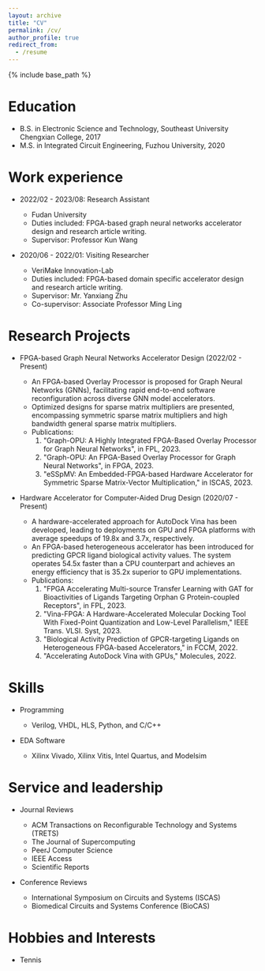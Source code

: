 ```yaml
---
layout: archive
title: "CV"
permalink: /cv/
author_profile: true
redirect_from:
  - /resume
---
```


{% include base_path %}

Education
======
* B.S. in Electronic Science and Technology, Southeast University Chengxian College, 2017
* M.S. in Integrated Circuit Engineering, Fuzhou University, 2020

Work experience
======
* 2022/02 - 2023/08: Research Assistant
  * Fudan University
  * Duties included: FPGA-based graph neural networks accelerator design and research article writing.
  * Supervisor: Professor Kun Wang

* 2020/06 - 2022/01: Visiting Researcher
  * VeriMake Innovation-Lab
  * Duties included: FPGA-based domain specific accelerator design and research article writing.
  * Supervisor: Mr. Yanxiang Zhu
  * Co-supervisor: Associate Professor Ming Ling

Research Projects 
======
* FPGA-based Graph Neural Networks Accelerator Design (2022/02 - Present)
  * An FPGA-based Overlay Processor is proposed for Graph Neural Networks (GNNs), facilitating rapid end-to-end software reconfiguration across diverse GNN model accelerators.
  * Optimized designs for sparse matrix multipliers are presented, encompassing symmetric sparse matrix multipliers and high bandwidth general sparse matrix multipliers.
  * Publications:
    1. "Graph-OPU: A Highly Integrated FPGA-Based Overlay Processor for Graph Neural Networks", in FPL, 2023.
    2. "Graph-OPU: An FPGA-Based Overlay Processor for Graph Neural Networks", in FPGA, 2023.
    3. "eSSpMV: An Embedded-FPGA-based Hardware Accelerator for Symmetric Sparse Matrix-Vector Multiplication," in ISCAS, 2023.

* Hardware Accelerator for Computer-Aided Drug Design (2020/07 - Present)
  * A hardware-accelerated approach for AutoDock Vina has been developed, leading to deployments on GPU and FPGA platforms with average speedups of 19.8x and 3.7x, respectively.
  * An FPGA-based heterogeneous accelerator has been introduced for predicting GPCR ligand biological activity values. The system operates 54.5x faster than a CPU counterpart and achieves an energy efficiency that is 35.2x superior to GPU implementations.
  * Publications:
    1. "FPGA Accelerating Multi-source Transfer Learning with GAT for Bioactivities of Ligands Targeting Orphan G Protein-coupled Receptors", in FPL, 2023.
    2. "Vina-FPGA: A Hardware-Accelerated Molecular Docking Tool With Fixed-Point Quantization and Low-Level Parallelism," IEEE Trans. VLSI. Syst, 2023.
    3. "Biological Activity Prediction of GPCR-targeting Ligands on Heterogeneous FPGA-based Accelerators," in FCCM, 2022.
    4. "Accelerating AutoDock Vina with GPUs," Molecules, 2022.
  
Skills
======
* Programming
  * Verilog, VHDL, HLS, Python, and C/C++

* EDA Software
  * Xilinx Vivado, Xilinx Vitis, Intel Quartus, and Modelsim
  
Service and leadership
======
* Journal Reviews
  * ACM Transactions on Reconfigurable Technology and Systems (TRETS)
  * The Journal of Supercomputing
  * PeerJ Computer Science
  * IEEE Access
  * Scientific Reports

* Conference Reviews
  * International Symposium on Circuits and Systems (ISCAS)
  * Biomedical Circuits and Systems Conference (BioCAS)

Hobbies and Interests
======
* Tennis